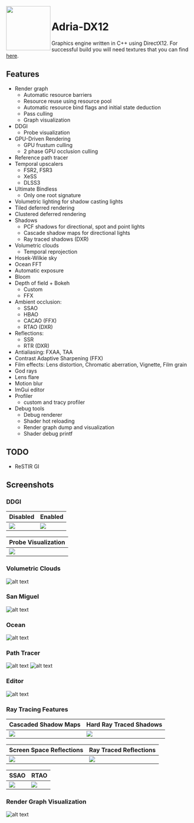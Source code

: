 <img align="left" src="Adria/Resources/Icons/adria_logo.jpg" width="120px"/>

# Adria-DX12

Graphics engine written in C++ using DirectX12. For successful build you will need textures that you can find [here](https://github.com/mateeeeeee/Adria-DX11/releases/tag/1.0).
 
## Features
* Render graph
	- Automatic resource barriers
	- Resource reuse using resource pool
	- Automatic resource bind flags and initial state deduction
	- Pass culling
    - Graph visualization
* DDGI
    - Probe visualization
* GPU-Driven Rendering
    - GPU frustum culling
    - 2 phase GPU occlusion culling
* Reference path tracer 
* Temporal upscalers
    - FSR2, FSR3
    - XeSS 
    - DLSS3
* Ultimate Bindless 
    - Only one root signature 
* Volumetric lighting for shadow casting lights
* Tiled deferred rendering 
* Clustered deferred rendering
* Shadows
    - PCF shadows for directional, spot and point lights
    - Cascade shadow maps for directional lights
    - Ray traced shadows (DXR)
* Volumetric clouds
    - Temporal reprojection
* Hosek-Wilkie sky
* Ocean FFT
* Automatic exposure
* Bloom
* Depth of field + Bokeh 
    - Custom
    - FFX
* Ambient occlusion: 
    - SSAO
    - HBAO
    - CACAO (FFX)
    - RTAO (DXR)
* Reflections: 
    - SSR
    - RTR (DXR)
* Antialiasing: FXAA, TAA
* Contrast Adaptive Sharpening (FFX)
* Film effects: Lens distortion, Chromatic aberration, Vignette, Film grain
* God rays
* Lens flare
* Motion blur
* ImGui editor
* Profiler
    - custom and tracy profiler
* Debug tools
    - Debug renderer
    - Shader hot reloading
    - Render graph dump and visualization
    - Shader debug printf

## TODO
* ReSTIR GI

## Screenshots

### DDGI

| Disabled |  Enabled |
|---|---|
|  ![](Adria/Saved/Screenshots/noddgi.png) | ![](Adria/Saved/Screenshots/ddgi.png) |

| Probe Visualization |
|---|
|  ![](Adria/Saved/Screenshots/ddgi_probes1.png) |

### Volumetric Clouds
![alt text](Adria/Saved/Screenshots/clouds.png "Volumetric clouds") 

### San Miguel
![alt text](Adria/Saved/Screenshots/sanmiguel.png "San Miguel") 

### Ocean
![alt text](Adria/Saved/Screenshots/ocean.png "Ocean") 

### Path Tracer
![alt text](Adria/Saved/Screenshots/pathtracing1.png "Path tracing") 
![alt text](Adria/Saved/Screenshots/pathtracing2.png "Path tracing") 

### Editor
![alt text](Adria/Saved/Screenshots/editor.png "Editor") 

### Ray Tracing Features

| Cascaded Shadow Maps |  Hard Ray Traced Shadows |
|---|---|
|  ![](Adria/Saved/Screenshots/cascades.png) | ![](Adria/Saved/Screenshots/raytraced.png) |

| Screen Space Reflections |  Ray Traced Reflections |
|---|---|
|  ![](Adria/Saved/Screenshots/ssr.png) | ![](Adria/Saved/Screenshots/rtr.png) |

| SSAO | RTAO |
|---|---|
|  ![](Adria/Saved/Screenshots/ssao.png) | ![](Adria/Saved/Screenshots/rtao.png) |

### Render Graph Visualization
![alt text](Adria/Saved/RenderGraph/rendergraph.svg "Render graph visualization") 
